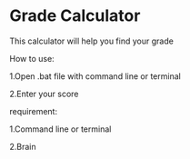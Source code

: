 # Grade Calculator

This calculator will help you find your grade

How to use:

1.Open .bat file with command line or terminal

2.Enter your score

requirement:

1.Command line or terminal

2.Brain
